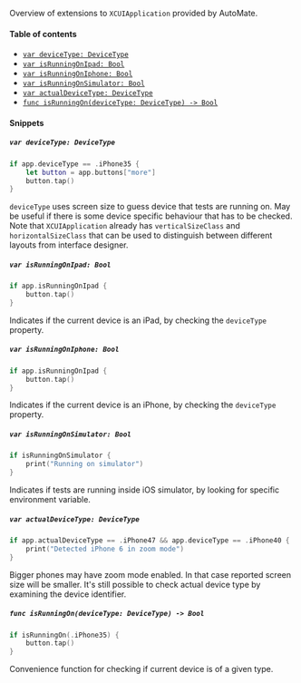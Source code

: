 

Overview of extensions to `XCUIApplication` provided by AutoMate.
#### Table of contents
* [`var deviceType: DeviceType`](#var-devicetype-devicetype)
* [`var isRunningOnIpad: Bool`](#var-isrunningonipad-bool)
* [`var isRunningOnIphone: Bool`](#var-isrunningoniphone-bool)
* [`var isRunningOnSimulator: Bool`](#var-isrunningonsimulator-bool)
* [`var actualDeviceType: DeviceType`](#var-actualdevicetype-devicetype)
* [`func isRunningOn(deviceType: DeviceType) -> Bool`](#func-isrunningondevicetype-devicetype---bool)

#### Snippets

##### `var deviceType: DeviceType`
~~~swift
if app.deviceType == .iPhone35 {
    let button = app.buttons["more"]
    button.tap()
}
~~~
`deviceType` uses screen size to guess device that tests are running on. May be useful if there is some device specific behaviour that has to be checked. Note that `XCUIApplication` already has `verticalSizeClass` and `horizontalSizeClass` that can be used to distinguish between different layouts from interface designer.


##### `var isRunningOnIpad: Bool`
~~~swift
if app.isRunningOnIpad {
    button.tap()
}
~~~
Indicates if the current device is an iPad, by checking the `deviceType` property.


##### `var isRunningOnIphone: Bool`
~~~swift
if app.isRunningOnIpad {
    button.tap()
}
~~~
Indicates if the current device is an iPhone, by checking the `deviceType` property.


##### `var isRunningOnSimulator: Bool`
~~~swift
if isRunningOnSimulator {
    print("Running on simulator")
}
~~~
Indicates if tests are running inside iOS simulator, by looking for specific environment variable.


##### `var actualDeviceType: DeviceType`
~~~swift
if app.actualDeviceType == .iPhone47 && app.deviceType == .iPhone40 {
    print("Detected iPhone 6 in zoom mode")
}
~~~
Bigger phones may have zoom mode enabled. In that case reported screen size will be smaller. It's still possible to check actual device type by examining the device identifier.


##### `func isRunningOn(deviceType: DeviceType) -> Bool`
~~~swift
if isRunningOn(.iPhone35) {
    button.tap()
}
~~~
Convenience function for checking if current device is of a given type.
